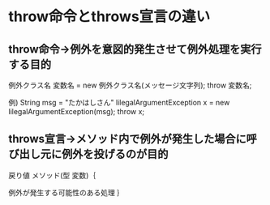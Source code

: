 # throw命令とthrows宣言の違い
## throw命令→例外を意図的発生させて例外処理を実行する目的

例外クラス名 変数名
= new 例外クラス名(メッセージ文字列);
throw 変数名;

例)
String msg = "たかはしさん"
lilegalArgumentException x
= new lilegalArgumentException(msg);
throw x;



## throws宣言→メソッド内で例外が発生した場合に呼び出し元に例外を投げるのが目的

戻り値 メソッド(型 変数)｛

例外が発生する可能性のある処理
｝






